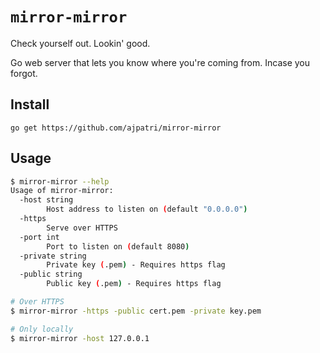 # `mirror-mirror`

Check yourself out. Lookin' good.

Go web server that lets you know where you're coming from. Incase you forgot.

## Install

```
go get https://github.com/ajpatri/mirror-mirror
```

## Usage

```bash
$ mirror-mirror --help
Usage of mirror-mirror:
  -host string
        Host address to listen on (default "0.0.0.0")
  -https
        Serve over HTTPS
  -port int
        Port to listen on (default 8080)
  -private string
        Private key (.pem) - Requires https flag
  -public string
        Public key (.pem) - Requires https flag

# Over HTTPS
$ mirror-mirror -https -public cert.pem -private key.pem

# Only locally
$ mirror-mirror -host 127.0.0.1
```
